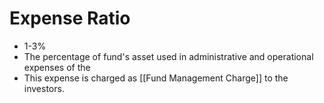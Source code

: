 # Expense Ratio

- 1-3%
- The percentage of fund's asset used in administrative and operational expenses of the
- This expense is charged as [[Fund Management Charge]] to the investors.
